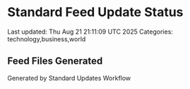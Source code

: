 # Standard Feed Update Status
Last updated: Thu Aug 21 21:11:09 UTC 2025
Categories: technology,business,world

## Feed Files Generated

Generated by Standard Updates Workflow

